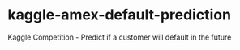 # kaggle-amex-default-prediction
Kaggle Competition - Predict if a customer will default in the future
